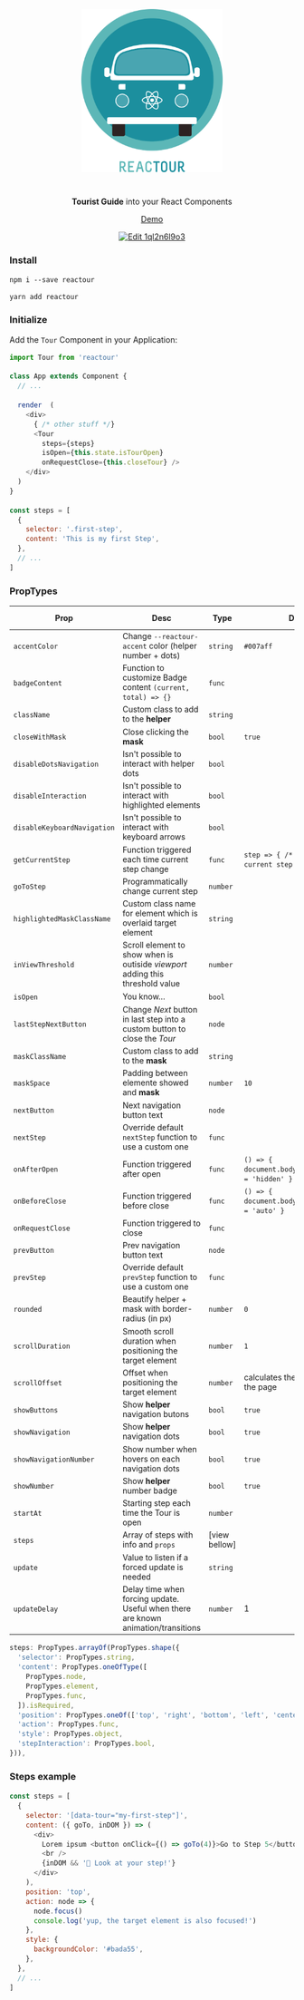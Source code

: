 <p align="center">
  <img alt="Reactour" title="Reactour" src="/logo.svg" width="250">
</p>
<p align="center" style="margin-top: 40px">
  <strong>Tourist Guide</strong> into your React Components
</p>
<p align="center">
  <a href="https://elrumordelaluz.github.io/reactour/">Demo</a>
</p>
<p align="center">
  <a href="https://codesandbox.io/s/1ql2n6l9o3?module=%2FApp.js">
    <img src="https://codesandbox.io/static/img/play-codesandbox.svg" alt="Edit 1ql2n6l9o3">
  </a>
</p>

### Install

```
npm i --save reactour
```

```
yarn add reactour
```

### Initialize

Add the `Tour` Component in your Application:

```js
import Tour from 'reactour'

class App extends Component {
  // ...

  render  (
    <div>
      { /* other stuff */}
      <Tour
        steps={steps}
        isOpen={this.state.isTourOpen}
        onRequestClose={this.closeTour} />
    </div>
  )
}

const steps = [
  {
    selector: '.first-step',
    content: 'This is my first Step',
  },
  // ...
]
```

### PropTypes

| Prop                        | Desc                                                                              | Type          | Default                                              | Is Required |
| --------------------------- | --------------------------------------------------------------------------------- | ------------- | ---------------------------------------------------- | ----------- |
| `accentColor`               | Change `--reactour-accent` color (helper number + dots)                           | `string`      | `#007aff`                                            |             |
| `badgeContent`              | Function to customize Badge content `(current, total) => {}`                      | `func`        |                                                      |             |
| `className`                 | Custom class to add to the **helper**                                             | `string`      |                                                      |             |
| `closeWithMask`             | Close clicking the **mask**                                                       | `bool`        | `true`                                               |             |
| `disableDotsNavigation`     | Isn't possible to interact with helper dots                                       | `bool`        |                                                      |             |
| `disableInteraction`        | Isn't possible to interact with highlighted elements                              | `bool`        |                                                      |             |
| `disableKeyboardNavigation` | Isn't possible to interact with keyboard arrows                                   | `bool`        |                                                      |             |
| `getCurrentStep`            | Function triggered each time current step change                                  | `func`        | `step => { /* 'step' is the current step index */ }` |             |
| `goToStep`                  | Programmatically change current step                                              | `number`      |                                                      |             |
| `highlightedMaskClassName`  | Custom class name for element which is overlaid target element                    | `string`      |                                                      |             |
| `inViewThreshold`           | Scroll element to show when is outiside _viewport_ adding this threshold value    | `number`      |                                                      |             |
| `isOpen`                    | You know…                                                                         | `bool`        |                                                      | ✅          |
| `lastStepNextButton`        | Change _Next_ button in last step into a custom button to close the _Tour_        | `node`        |                                                      |             |
| `maskClassName`             | Custom class to add to the **mask**                                               | `string`      |                                                      |             |
| `maskSpace`                 | Padding between elemente showed and **mask**                                      | `number`      | `10`                                                 |             |
| `nextButton`                | Next navigation button text                                                       | `node`        |                                                      |             |
| `nextStep`                  | Override default `nextStep` function to use a custom one                          | `func`        |                                                      |             |
| `onAfterOpen`               | Function triggered after open                                                     | `func`        | `() => { document.body.style.overflowY = 'hidden' }` |             |
| `onBeforeClose`             | Function triggered before close                                                   | `func`        | `() => { document.body.style.overflowY = 'auto' }`   |             |
| `onRequestClose`            | Function triggered to close                                                       | `func`        |                                                      |             |
| `prevButton`                | Prev navigation button text                                                       | `node`        |                                                      |             |
| `prevStep`                  | Override default `prevStep` function to use a custom one                          | `func`        |                                                      |             |
| `rounded`                   | Beautify helper + mask with border-radius (in px)                                 | `number`      | `0`                                                  |             |
| `scrollDuration`            | Smooth scroll duration when positioning the target element                        | `number`      | `1`                                                  |             |
| `scrollOffset`              | Offset when positioning the target element                                        | `number`      | calculates the vertical center of the page           |             |
| `showButtons`               | Show **helper** navigation butons                                                 | `bool`        | `true`                                               |             |
| `showNavigation`            | Show **helper** navigation dots                                                   | `bool`        | `true`                                               |             |
| `showNavigationNumber`      | Show number when hovers on each navigation dots                                   | `bool`        | `true`                                               |             |
| `showNumber`                | Show **helper** number badge                                                      | `bool`        | `true`                                               |             |
| `startAt`                   | Starting step each time the Tour is open                                          | `number`      |                                                      |             |
| `steps`                     | Array of steps with info and `props`                                              | [view bellow] |                                                      | ✅          |
| `update`                    | Value to listen if a forced update is needed                                      | `string`      |                                                      |             |
| `updateDelay`               | Delay time when forcing update. Useful when there are known animation/transitions | `number`      | 1                                                    |             |

```js
steps: PropTypes.arrayOf(PropTypes.shape({
  'selector': PropTypes.string,
  'content': PropTypes.oneOfType([
    PropTypes.node,
    PropTypes.element,
    PropTypes.func,
  ]).isRequired,
  'position': PropTypes.oneOf(['top', 'right', 'bottom', 'left', 'center']),
  'action': PropTypes.func,
  'style': PropTypes.object,
  'stepInteraction': PropTypes.bool,
})),
```

### Steps example

```js
const steps = [
  {
    selector: '[data-tour="my-first-step"]',
    content: ({ goTo, inDOM }) => (
      <div>
        Lorem ipsum <button onClick={() => goTo(4)}>Go to Step 5</button>
        <br />
        {inDOM && '🎉 Look at your step!'}
      </div>
    ),
    position: 'top',
    action: node => {
      node.focus()
      console.log('yup, the target element is also focused!')
    },
    style: {
      backgroundColor: '#bada55',
    },
  },
  // ...
]
```

